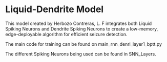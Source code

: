 # Liquid-Dendrite Model

This model created by Herbozo Contreras, L. F integrates both Liquid Spiking Neurons and Dendrite Spiking Neurons to create a low-memory, edge-deployable algorithm for efficient seizure detection.

The main code for training can be found on main_rnn_denri_layer1_bptt.py 

The different Spiking Neurons being used can be found in SNN_Layers. 

